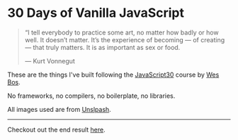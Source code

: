 # 30 Days of Vanilla JavaScript

> “I tell everybody to practice some art, no matter how badly or how well. It doesn’t matter. It’s the experience of becoming — of creating — that truly matters.
> It is as important as sex or food.
>
> ― Kurt Vonnegut

These are the things I've built following the [JavaScript30](https://JavaScript30.com) course by [Wes Bos](https://wesbos.com).

No frameworks, no compilers, no boilerplate, no libraries.

All images used are from [Unslpash](https://unsplash.com/).

---

Checkout out the end result [here](https://arturmroz.github.io/JavaScript30/).
